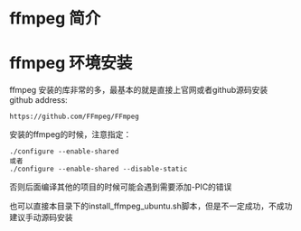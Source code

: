 # ffmpeg 简介  



# ffmpeg 环境安装  
ffmpeg 安装的库非常的多，最基本的就是直接上官网或者github源码安装  
github address:
```
https://github.com/FFmpeg/FFmpeg
```
安装的ffmpeg的时候，注意指定：
```
./configure --enable-shared 
或者
./configure --enable-shared --disable-static
```
否则后面编译其他的项目的时候可能会遇到需要添加-PIC的错误

也可以直接本目录下的install_ffmpeg_ubuntu.sh脚本，但是不一定成功，不成功建议手动源码安装


